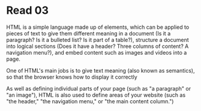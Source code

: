 # Read 03
HTML is a simple language made up of elements, which can be applied to pieces of text to give them different meaning in a document (Is it a paragraph? Is it a bulleted list? Is it part of a table?), structure a document into logical sections (Does it have a header? Three columns of content? A navigation menu?), and embed content such as images and videos into a page.

One of HTML's main jobs is to give text meaning (also known as semantics), so that the browser knows how to display it correctly

As well as defining individual parts of your page (such as "a paragraph" or "an image"), HTML is also used to define areas of your website (such as "the header," "the navigation menu," or "the main content column.")

